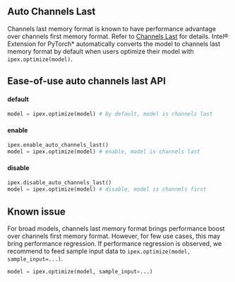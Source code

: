 ## Auto Channels Last
Channels last memory format is known to have performance advantage over channels first memory format. Refer to [Channels Last](./nhwc.md) for details.
Intel® Extension for PyTorch* automatically converts the model to channels last memory format by default when users optimize their model with `ipex.optimize(model)`. 

## Ease-of-use auto channels last API
#### default
```python
model = ipex.optimize(model) # by default, model is channels last
```

#### enable
```python
ipex.enable_auto_channels_last()
model = ipex.optimize(model) # enable, model is channels last
```

#### disable
```python
ipex.disable_auto_channels_last()
model = ipex.optimize(model) # disable, model is channels first 
```

## Known issue 
For broad models, channels last memory format brings performance boost over channels first memory format. However, for few use cases, this may bring performance regression. If performance regression is observed, we recommend to feed sample input data to `ipex.optimize(model, sample_input=...)`.
```python
model = ipex.optimize(model, sample_input=...)
```
